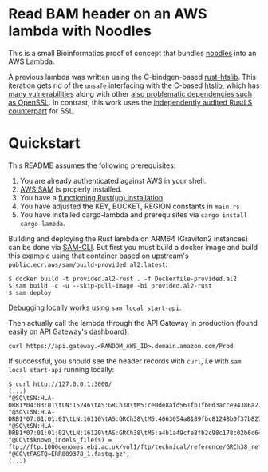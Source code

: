 # Read BAM header on an AWS lambda with Noodles

This is a small Bioinformatics proof of concept that bundles [noodles](http://github.com/zaeleus/noodles) into an AWS Lambda.

A previous lambda was written using the C-bindgen-based [rust-htslib](https://github.com/brainstorm/s3-rust-htslib-bam). This iteration gets rid of the `unsafe` interfacing with the C-based [htslib](https://github.com/samtools/htslib), which has [many vulnerabilities](https://github.com/samtools/htslib/pulls?q=oss-fuzz) along with other [also problematic dependencies such as OpenSSL](https://www.openssl.org/news/vulnerabilities.html). In contrast, this work uses the [independently audited RustLS counterpart](http://jbp.io/2020/06/14/rustls-audit.html) for SSL.

# Quickstart

This README assumes the following prerequisites:

1. You are already authenticated against AWS in your shell.
1. [AWS SAM](https://aws.amazon.com/serverless/sam/) is properly installed.
1. You have a [functioning Rust(up) installation](https://rustup.rs/).
1. You have adjusted the KEY, BUCKET, REGION constants in `main.rs`
1. You have installed cargo-lambda and prerequisites via `cargo install cargo-lambda`.

Building and deploying the Rust lambda on ARM64 (Graviton2 instances) can be done via [SAM-CLI](https://docs.aws.amazon.com/serverless-application-model/latest/developerguide/serverless-sam-cli-install.html). But first you must build a docker image and build this example using that container based on upstream's `public.ecr.aws/sam/build-provided.al2:latest`:

```
$ docker build -t provided.al2-rust . -f Dockerfile-provided.al2
$ sam build -c -u --skip-pull-image -bi provided.al2-rust
$ sam deploy
```

Debugging locally works using `sam local start-api`.

Then actually call the lambda through the API Gateway in production (found easily on API Gateway's dashboard):

```
curl https://api.gateway.<RANDOM_AWS_ID>.domain.amazon.com/Prod
```

If successful, you should see the header records with `curl`, i.e with `sam local start-api` running locally:

```
$ curl http://127.0.0.1:3000/
(...)
"@SQ\tSN:HLA-DRB1*04:03:01\tLN:15246\tAS:GRCh38\tM5:ce0de8afd561fb1fb0d3acce94386a27\tUR:ftp://ftp.1000genomes.ebi.ac.uk/vol1/ftp/technical/reference/GRCh38_reference_genome/GRCh38_full_analysis_set_plus_decoy_hla.fa\tSP:Human",
"@SQ\tSN:HLA-DRB1*07:01:01:01\tLN:16110\tAS:GRCh38\tM5:4063054a8189fbc81248b0f37b8273fd\tUR:ftp://ftp.1000genomes.ebi.ac.uk/vol1/ftp/technical/reference/GRCh38_reference_genome/GRCh38_full_analysis_set_plus_decoy_hla.fa\tSP:Human",
"@SQ\tSN:HLA-DRB1*07:01:01:02\tLN:16120\tAS:GRCh38\tM5:a4b1a49cfe8fb2c98c178c02b6c64ed4\tUR:ftp://ftp.1000genomes.ebi.ac.uk/vol1/ftp/technical/reference/GRCh38_reference_genome/GRCh38_full_analysis_set_plus_decoy_hla.fa\tSP:Human",
"@CO\t$known_indels_file(s) = ftp://ftp.1000genomes.ebi.ac.uk/vol1/ftp/technical/reference/GRCh38_reference_genome/other_mapping_resources/ALL.wgs.1000G_phase3.GRCh38.ncbi_remapper.20150424.shapeit2_indels.vcf.gz",
"@CO\tFASTQ=ERR009378_1.fastq.gz",
(...)
```
